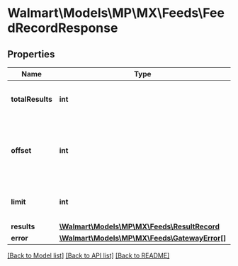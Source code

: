 # Walmart\Models\MP\MX\Feeds\FeedRecordResponse

## Properties

Name | Type | Description | Notes
------------ | ------------- | ------------- | -------------
**totalResults** | **int** | Total number of feeds returned | [optional]
**offset** | **int** | The object response to the starting number, where 0 is the first available | [optional]
**limit** | **int** | The number of items to be returned | [optional]
**results** | [**\Walmart\Models\MP\MX\Feeds\ResultRecord**](ResultRecord.md) |  | [optional]
**error** | [**\Walmart\Models\MP\MX\Feeds\GatewayError[]**](GatewayError.md) |  | [optional]


[[Back to Model list]](./) [[Back to API list]](../../../../../README.md#supported-apis) [[Back to README]](../../../../../README.md)
